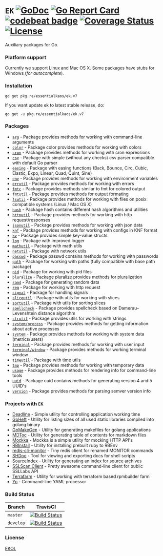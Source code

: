 # `EK` [![GoDoc](https://godoc.org/pkg.re/essentialkaos/ek.v7?status.svg)](https://godoc.org/pkg.re/essentialkaos/ek.v7) [![Go Report Card](https://goreportcard.com/badge/github.com/essentialkaos/ek)](https://goreportcard.com/report/github.com/essentialkaos/ek) [![codebeat badge](https://codebeat.co/badges/3649d737-e5b9-4465-9765-b9f4ebec60ec)](https://codebeat.co/projects/github-com-essentialkaos-ek) [![Coverage Status](https://coveralls.io/repos/github/essentialkaos/ek/badge.svg?branch=develop)](https://coveralls.io/github/essentialkaos/ek?branch=develop) [![License](https://gh.kaos.io/ekol.svg)](https://essentialkaos.com/ekol)

Auxiliary packages for Go.

### Platform support

Currently we support Linux and Mac OS X. Some packages have stubs for Windows (_for autocomplete_).

### Installation

````
go get pkg.re/essentialkaos/ek.v7
````

If you want update ek to latest stable release, do:

````
go get -u pkg.re/essentialkaos/ek.v7
````

### Packages

* [`arg`](https://godoc.org/pkg.re/essentialkaos/ek.v7/arg) - Package provides methods for working with command-line arguments
* [`color`](https://godoc.org/pkg.re/essentialkaos/ek.v7/color) - Package color provides methods for working with colors
* [`cron`](https://godoc.org/pkg.re/essentialkaos/ek.v7/cron) - Package provides methods for working with cron expressions
* [`csv`](https://godoc.org/pkg.re/essentialkaos/ek.v7/csv) - Package with simple (without any checks) csv parser compatible with default Go parser
* [`easing`](https://godoc.org/pkg.re/essentialkaos/ek.v7/easing) - Package with easing functions (Back, Bounce, Circ, Cubic, Elastic, Expo, Linear, Quad, Quint, Sine)
* [`env`](https://godoc.org/pkg.re/essentialkaos/ek.v7/env) - Package provides methods for working with environment variables
* [`errutil`](https://godoc.org/pkg.re/essentialkaos/ek.v7/errutil) - Package provides methods for working with errors
* [`fmtc`](https://godoc.org/pkg.re/essentialkaos/ek.v7/fmtc) - Package provides methods similar to fmt for colored output
* [`fmtutil`](https://godoc.org/pkg.re/essentialkaos/ek.v7/fmtutil) - Package provides methods for output formating
* [`fsutil`](https://godoc.org/pkg.re/essentialkaos/ek.v7/fsutil) - Package provides methods for working with files on posix compatible systems (Linux / Mac OS X)
* [`hash`](https://godoc.org/pkg.re/essentialkaos/ek.v7/hash) - Package hash contains different hash algorithms and utilities
* [`httputil`](https://godoc.org/pkg.re/essentialkaos/ek.v7/httputil) - Package provides methods for working with http request/responses
* [`jsonutil`](https://godoc.org/pkg.re/essentialkaos/ek.v7/jsonutil) - Package provides methods for working with json data
* [`knf`](https://godoc.org/pkg.re/essentialkaos/ek.v7/knf) - Package provides methods for working with configs in KNF format
* [`kv`](https://godoc.org/pkg.re/essentialkaos/ek.v7/kv) - Package provides simple key-value structs
* [`log`](https://godoc.org/pkg.re/essentialkaos/ek.v7/log) - Package with improved logger
* [`mathutil`](https://godoc.org/pkg.re/essentialkaos/ek.v7/mathutil) - Package with math utils
* [`netutil`](https://godoc.org/pkg.re/essentialkaos/ek.v7/netutil) - Package with network utils
* [`passwd`](https://godoc.org/pkg.re/essentialkaos/ek.v7/passwd) - Package passwd contains methods for working with passwords
* [`path`](https://godoc.org/pkg.re/essentialkaos/ek.v7/path) - Package for working with paths (fully compatible with base path package)
* [`pid`](https://godoc.org/pkg.re/essentialkaos/ek.v7/pid) - Package for working with pid files
* [`pluralize`](https://godoc.org/pkg.re/essentialkaos/ek.v7/pluralize) - Package pluralize provides methods for pluralization
* [`rand`](https://godoc.org/pkg.re/essentialkaos/ek.v7/rand) - Package for generating random data
* [`req`](https://godoc.org/pkg.re/essentialkaos/ek.v7/req) - Package for working with http request
* [`signal`](https://godoc.org/pkg.re/essentialkaos/ek.v7/signal) - Package for handling signals
* [`sliceutil`](https://godoc.org/pkg.re/essentialkaos/ek.v7/sliceutil) - Package with utils for working with slices
* [`sortutil`](https://godoc.org/pkg.re/essentialkaos/ek.v7/sortutil) - Package with utils for sorting slices
* [`spellcheck`](https://godoc.org/pkg.re/essentialkaos/ek.v7/spellcheck) - Package provides spellcheck based on Damerau–Levenshtein distance algorithm
* [`strutil`](https://godoc.org/pkg.re/essentialkaos/ek.v7/strutil) - Package provides utils for working with strings
* [`system/process`](https://godoc.org/pkg.re/essentialkaos/ek.v7/system/process) - Package provides methods for getting information about active processes
* [`system`](https://godoc.org/pkg.re/essentialkaos/ek.v7/system) - Package provides methods for working with system data (metrics/users)
* [`terminal`](https://godoc.org/pkg.re/essentialkaos/ek.v7/terminal) - Package provides methods for working with user input
* [`terminal/window`](https://godoc.org/pkg.re/essentialkaos/ek.v7/terminal/window) - Package provides methods for working terminal window
* [`timeutil`](https://godoc.org/pkg.re/essentialkaos/ek.v7/timeutil) - Package with time utils
* [`tmp`](https://godoc.org/pkg.re/essentialkaos/ek.v7/tmp) - Package provides methods for working with temporary data
* [`usage`](https://godoc.org/pkg.re/essentialkaos/ek.v7/usage) - Package provides methods for rendering info for command-line tools
* [`uuid`](https://godoc.org/pkg.re/essentialkaos/ek.v7/uuid) - Package uuid contains methods for generating version 4 and 5 UUID's
* [`version`](https://godoc.org/pkg.re/essentialkaos/ek.v7/version) - Package provides methods for parsing semver version info

### Projects with `EK`

* [Deadline](https://github.com/essentialkaos/deadline) - Simple utility for controlling application working time
* [GoHeft](https://github.com/essentialkaos/goheft) - Utility for listing sizes of all used static libraries compiled into golang binary
* [GoMakeGen](https://github.com/essentialkaos/gomakegen) - Utility for generating makefiles for golang applications
* [MDToc](https://github.com/essentialkaos/mdtoc) - Utility for generating table of contents for markdown files
* [Mockka](https://github.com/essentialkaos/mockka) - Mockka is a simple utility for mocking HTTP API's
* [RBInstall](https://github.com/essentialkaos/rbinstall) - Utility for installing prebuilt ruby to RBEnv
* [redis-cli-monitor](https://github.com/essentialkaos/redis-cli-monitor) - Tiny redis client for renamed MONITOR commands
* [SHDoc](https://github.com/essentialkaos/shdoc) - Tool for viewing and exporting docs for shell scripts
* [SourceIndex](https://github.com/essentialkaos/source-index) - Utility for generating an index for source archives
* [SSLScan Client](https://github.com/essentialkaos/sslcli) - Pretty awesome command-line client for public SSLLabs API
* [Terrafarm](https://github.com/essentialkaos/terrafarm) - Utility for working with terraform based rpmbuilder farm
* [Yo](https://github.com/essentialkaos/yo) - Command-line YAML processor

### Build Status

| Branch | TravisCI |
|--------|----------|
| `master` | [![Build Status](https://travis-ci.org/essentialkaos/ek.svg?branch=master)](https://travis-ci.org/essentialkaos/ek) |
| `develop` | [![Build Status](https://travis-ci.org/essentialkaos/ek.svg?branch=develop)](https://travis-ci.org/essentialkaos/ek) |

### License

[EKOL](https://essentialkaos.com/ekol)
